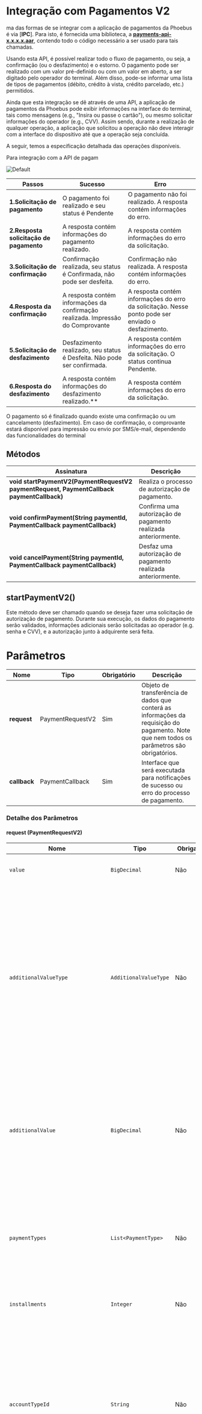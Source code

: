 # Integração com Pagamentos V2 


ma das formas de se integrar com a aplicação de pagamentos da Phoebus é via [**IPC**]. Para isto, é fornecida uma biblioteca, a  [**payments-api-x.x.x.x.aar**](https://github.com/Discover-Pay/payments-api-demo-android/tree/main/app/aars), contendo todo o código necessário a ser usado para tais chamadas.

Usando esta API, é possível realizar todo o fluxo de pagamento, ou seja, a confirmação (ou o desfazimento) e o estorno. O pagamento pode ser realizado com um valor pré-definido ou com um valor em aberto, a ser digitado pelo operador do terminal. Além disso, pode-se informar uma lista de tipos de pagamentos (débito, crédito à vista, crédito parcelado, etc.) permitidos.

Ainda que esta integração se dê através de uma API, a aplicação de pagamentos da Phoebus pode exibir informações na interface do terminal, tais como mensagens (e.g., "Insira ou passe o cartão"), ou mesmo solicitar informações do operador (e.g., CVV). Assim sendo, durante a realização de qualquer operação, a aplicação que solicitou a operação não deve interagir com a interface do dispositivo até que a operação seja concluída.

A seguir, temos a especificação detalhada das operações disponíveis.

Para integração com a API de pagam


![Default](https://github.com/Discover-Pay/payments-api-docs-android/blob/main/docs/api/assets/fluxo_pagamento.png)

Passos | Sucesso | Erro
------------ | ------------- | -------------
**1.Solicitação de pagamento** | O pagamento foi realizado e seu status é Pendente | O pagamento não foi realizado. A resposta contém informações do erro. | [optional] 
**2.Resposta solicitação de pagamento** | A resposta contém informações do pagamento realizado. | A resposta contém informações do erro da solicitação. | [optional] 
**3.Solicitação de confirmação** | Confirmação realizada, seu status é Confirmada, não pode ser desfeita.| Confirmação não realizada. A resposta contém informações do erro. | [optional] 
**4.Resposta da confirmação** | A resposta contém informações da confirmação realizada. Impressão do Comprovante | A resposta contém informações do erro da solicitação. Nesse ponto pode ser enviado o desfazimento. | [optional] 
**5.Solicitação de desfazimento** | Desfazimento realizado, seu status é Desfeita. Não pode ser confirmada. | A resposta contém informações do erro da solicitação. O status continua Pendente. | [optional] 
**6.Resposta do desfazimento** | A resposta contém informações do desfazimento realizado.** | A resposta contém informações do erro da solicitação. | [optional] 

O pagamento só é finalizado quando existe uma confirmação ou um cancelamento (desfazimento). Em caso de confirmação, o comprovante estará disponível para impressão ou envio por SMS/e-mail, dependendo das funcionalidades do terminal


## Métodos
Assinatura | Descrição
------------------------------------------------------------------------ | ------------------------------------------------------------------------------
**void startPaymentV2(PaymentRequestV2 paymentRequest, PaymentCallback paymentCallback)** | Realiza o processo de autorização de pagamento. | [optional] 
**void confirmPayment(String paymentId, PaymentCallback paymentCallback)** | Confirma uma autorização de pagamento realizada anteriormente. | [optional] 
**void cancelPayment(String paymentId, PaymentCallback paymentCallback)** | Desfaz uma autorização de pagamento realizada anteriormente. | [optional] 

## startPaymentV2()
Este método deve ser chamado quando se deseja fazer uma solicitação de autorização de pagamento. Durante sua execução, os dados do pagamento serão validados, informações adicionais serão solicitadas ao operador (e.g. senha e CVV), e a autorização junto à adquirente será feita.

# Parâmetros
Nome | Tipo | Obrigatório | Descrição 
-----|------|-------------|----------|
**request** |PaymentRequestV2|Sim|Objeto de transferência de dados que conterá as informações da requisição do pagamento. Note que nem todos os parâmetros são obrigatórios.
**callback** |PaymentCallback|Sim|Interface que será executada para notificações de sucesso ou erro do processo de pagamento.

### Detalhe dos Parâmetros
#### request (PaymentRequestV2)

| Nome | Tipo | Obrigatório | Descrição |
| --- | --- | --- | --- |
| `value` | `BigDecimal` | Não | Valor do pagamento solicitado. Caso não seja preenchido (null), a interface solicitará o valor ao operador. |
| `additionalValueType` | `AdditionalValueType` | Não | Tipo de valor adicional (Cashback, TIP, etc.). Se não estiver preenchido (nulo), deve-se ignorar o campo "additionalValue". ‘AdditionalValueType’ deve admitir, para FastTrack, apenas o valor CASHBACK. Depois de ler o cartão, se o AdditionalValueType informado não for compatível com produto banner do Cartão, o terminal exibe um erro na tela e finaliza a transação. Para evitar que esse erro ocorra, é recomendado usar este campo apenas junto com um "productShortName", que deve ser preenchido cmo um produto que suporta o uso do tipo de valor adicional em questão. Para pagamentos de QRCode estático não considerar este parâmetro quando `operationMethodAllowed` = 1 |
| `additionalValue` | `BigDecimal` | Não | Valor adicionado ao valor da transação. Se "additionalValueType" for relatado e "additionalValue" não foi preenchido (nulo) ou é igual a 0 (zero), a interface irá pedir ao operador o valor adicional. Se "additionalValueType" for preenchido e "additionalValue" tiver um valor mais alto do que 0 (zero), a interface não pedirá ao operador o valor adicional. Para pagamentos de QRCode estático não considerar este parâmetro quando `operationMethodAllowed` = 1 |
| `paymentTypes` | `List<PaymentType>` | Não | Tipos de pagamentos (Débito, Crédito, Voucher, etc.) permitidos para este pagamento. Caso seja vazio, ou seja, null, significa que todos os tipos são permitidos. Caso contenha apenas um, este tipo será o utilizado (se possível) e não será perguntado nada ao operador. Para pagamentos de QRCode estático não considerar este parâmetro quando `operationMethodAllowed` = 1 |
| `installments` | `Integer` | Não | Quantidade de parcelas. Usado apenas para tipos de pagamentos que suportem parcelamento e neste caso é obrigatório. Valor deve ser entre 2 e 99. |
| `accountTypeId` | `String` | Não | Tipo de conta. Se não for preenchido (nulo), a interface pode perguntar ao operador o tipo de conta, dependendo da configuração do produto principal associado ao cartão usado na transação. Depois de ler o cartão, se o accountTypeId inserido não existir na cnofiguração do produto de bandeira do Cartão, o terminal exibe um erro na tela e finaliza a transação. Para evitar que esse erro ocorra, é recomendado usar este campo apenas junto com um "productShortName", onde deve constar um produto que suporta o uso do tipo de conta. Para pagamentos de QRCode estático não considerar este parâmetro quando `operationMethodAllowed` = 1 |
| `planId` | `String` | Não | Identificação do plano de pagamento. Pode ter um ou dois caracteres, a depender da regra da adquirente selecionada. Se não for preenchido (nulo), a interface pode solicitar o plano para a operadora, de acordo com a configuração do produto de bandeira associado ao cartão usado na transação. Depois de ler o cartão, se o planId relatado não for compatível com o número de parcelas (capturado no terminal ou informado no parâmetro "Parcelas") e com a configuração do produto de bandeira do cartão (observando as configurações planCondition, planType e planList), o terminal mostra um erro no tela e finaliza a transação. A fim de evitar que esse erro ocorra, é recomendado usar este campo apenas junto com um "productShortName", onde deve constar um produto que apóia o plano referido. Para pagamentos de QRCode estático não considerar este parâmetro quando `operationMethodAllowed` = 1 |
| `appTransactionId` | `String` | Sim | Identificador da transação integrada para o software. O Identificador referido é aquele utilizado na aplicação que originou a solicitação de pagamento. Não deve se repetir. |
| `ApplicationInfo.credentials` | `Credentials` | Sim | Credenciais da aplicação que está solicitando a operação, conforme cadastro na PayStore. Basicamente, trata-se da identificação da aplicação e o token de acesso. |
| `ApplicationInfo.softwareVersion` | `String` | Sim | Versão da aplicação que está solicitando o pagamento. |
| `showReceiptView` (DEPRECATED) | `Boolean` | Não | A Solução irá utilizar o valor dos parâmetros `printMerchantReceipt` e `printCustomerReceipt` para executar a impressão depois que a [`confirmação`](#confirmpayment) for executada. |
| `printMerchantReceipt` | `Boolean` | Não | Indica se o comprovante do estabelecimento deve ser impresso ou não depois da [`confirmação`](#confirmpayment) da transação. O valor padrão é _true_, isto é, o comprovante é impresso. |
| `printCustomerReceipt` | `Boolean` | Não | Indica se o comprovante do cliente deve ser impresso ou não depois da [`confirmação`](#confirmpayment) da transação. O valor padrão é _true_, isto é, o comprovante é impresso. |
| `tokenizeCard` | `Boolean` | Não | Indica se deve ser feita ou não a tokenização do cartão após a aprovação do pagamento ou não. O valor padrão é false, isto é, não será feita a tokenização. |
| `tokenizeEmail` | `String` | Se tokenizeCard for true, sim, caso contrário, não. | E-mail do portador do cartão. Se “tokenizeCard” for false, este parâmetro é ignorado. |
| `tokenizeNationalDocument` | `String` | Não | CPF ou CNPJ do portador do cartão. Se “tokenizeCard” for false, este parâmetro é ignorado. Se for true, mas não for informado esse parâmetro, então a chamada à API de criação de token no e-commerce também não o utilizará. |
| `productShortName` | `String` | Não | Identificação resumida do produto de bandeira do cartão. Depois de ler o cartão e identificar o produto de bandeira, se ele não corresponder ao productShortName referido, o terminal exibe um erro na tela e finaliza a transação. Para pagamentos de QRCode estático não considerar este parâmetro quando `operationMethodAllowed` = 1, o terminal exibe um erro caso o campo seja informado e este valor corresponda a um produto cujo campo `acquirerParams.allowQRCode` seja false; Ou o campo `acquirerParams.qrPaymentMethodId` não esteja configurado; Ou se o produto existir, mas não estiver habilitado no terminal. |
| `note` | `String` | Não | Texto adicional que é inserido como Nota. (pode ser o número da fatura) |
| `dni` | `String` | Não | Número do Documento. Para pagamentos de QRCode estático não considerar este parâmetro quando `operationMethodAllowed` = 1 |
| `operationMethodAllowed` | `Integer` | Sim | Indica o método de operação de pagamento, anulação e devolução. Admita os seguintes valores: 0 - Apenas com cartão físico (lido ou digitado); 1 - Somente com QRCode. |
| `allowBenefit` (OBSOLETO) | `Boolean` | Não | Indica se o QRCode deve ser gerado com as opções do produto associadas aos benefícios. O valor padrão é 'verdadeiro', ou seja, os benefícios serão adicionados. |

# callback (PaymentCallback)

| Nome | Tipo | Obrigatório | Descrição |
| --- | --- | --- | --- |
| **`onSuccess`** |     |     | Método para notificação em caso de sucesso |
| `Payment.value` | `BigDecimal` | Sim | Valor do pagamento. Este é o valor que foi aprovado pela adquirente. Deve ser validado sempre na resposta, ainda que tenha sido passado como parâmetro, pois há adquirentes que, para algumas situações, aprovam valores diferentes dos solicitados. |
| `Payment.additionalValueType` | `AdditionalValueType` | Não | Presente apenas quando existe um valor adicional no contexto da transação executada. |
| `Payment.additionalValue` | `BigDecimal` | Não | Presente apenas quando existe um valor adicional no contexto da transação executada. |
| `Payment.paymentType` | `PaymentType` | Sim | Tipo de pagamento (Débito, Crédito, Voucher, etc.). |
| `Payment.installments` | `Integer` | Não | Quantidade de parcelas do pagamento. |
| `Payment.accountTypeId` | `String` | Não | Presente apenas quando existe um tipo de conta no contexto da transação executada. |
| `Payment.planId` | `String` | Não | Presente apenas quando existe um plano no contexto da transação executada. |
| `Payment.productShortName` | `String` | Sim | Corresponde ao productShortName correspondente ao produto principal no contexto da transação. |
| `Payment.ticketNumber` | `String` | Não | ticketNumber gerado pelo terminal para a transação. |
| `Payment.batchNumber` | `String` | Sim | Número de lote. |
| `Payment.nsuTerminal` | `String` | Sim | NSU gerado pelo terminal para a transação. |
| `Payment.acquirer` | `String` | Sim | Adquirente que autorizou o pagamento. |
| `Payment.paymentId` | `String` | Sim | Identificador da transação para a aplicação de pagamentos. Esta é a informação a ser usada para a confirmação e desfazimento. |
| `Payment.brand` | `String` | Sim | Bandeira do cartão. |
| `Payment.bin` | `String` | Sim | BIN do cartão. |
| `Payment.panLast4Digits` | `String` | Sim | Últimos 4 dígitos do PAN do cartão. |
| `Payment.captureType` | `CaptureType` | Sim | Forma de captura do cartão. |
| `Payment.paymentStatus` | `PaymentStatus` | Sim | Situação do pagamento. No caso de solicitações retornadas com sucesso, esta informação sempre será _PENDING_, requerendo uma confirmação ou desfazimento para a sua conclusão definitiva. |
| `Payment.paymentDate` | `Date` | Sim | Data/hora do pagamento para a aplicação de pagamentos. |
| `Payment.acquirerId` | `String` | Sim | Identificador da transação para a adquirente. Este é o identificador que consta no arquivo que a adquirente fornece (EDI). Desta forma,é possível realizar a conciliação do pagamento com a transação integrada. |
| `Payment.acquirerResponseCode` | `String` | Sim | Código de resposta da adquirente. |
| `Payment.acquirerResponseDate` | `String` | Sim | Data/hora retornada pela adquirente. |
| `Payment.acquirerAdditionalMessage` | `String` | Não | Mensagem adicional enviada pela adquirente na resposta da transação |
| `Payment.acquirerAuthorizationNumber` | `String` | Sim | Número da autorização fornecido pela adquirente (consta no comprovante do cliente Portador do Cartão). |
| `Payment.Receipt.clientVia` | `String` | Não | Conteúdo do comprovante - via do cliente. |
| `Payment.Receipt.merchantVia` | `String` | Não | Conteúdo do comprovante - via do estabelecimento. |
| `Payment.cardToken` | `String` | Não | Token do cartão utilizado na transação. |
| `Payment.cardholderName` | `String` | Não | Nome do portador do cartão. |
| `Payment.terminalId` | `String` | Sim | Identificação do terminal. |
| `Payment.note` | `String` | Sim | Valor adicional que é inserido como Nota. (pode ser o número da fatura) Este campo só virá na resposta caso tenha sido preenchido na requisição do pagamento pela api; Caso seja capturado pelo comprovante, não é possível retornar, pois como o comprovante é exibido depois da confirmação, nessa altura a resposta do pagamento já tem sido enviada para o app. |
| `Payment.dni` | `String` | Sim | Número do Documento. Este campo só virá na resposta caso tenha sido preenchido na requisição do pagamento pela api; Caso seja capturado pelo comprovante, não é possível retornar, pois como o comprovante é exibido depois da confirmação, nessa altura a resposta do pagamento já tem sido enviada para o app. |
| `Payment.qrId` | `String` | Não | Identificador QrCode gerado pelo terminal de captura. |
| `Payment.originalValue` | `BigDecimal` | Não | Valor orginal da venda. Presente em pagamentos com QRCode, cujo beneficio foi aplicado ao valor da venda. |
| **`onError`** |     |     | Método para notificação em caso de erro. |
| `ErrorData.paymentsResponseCode` | `String` | Sim | Código de resposta para o erro ocorrido. Vide [Códigos de Resposta](./codigo_resposta.md) |
| `ErrorData.acquirerResponseCode` | `String` | Não | Código de resposta para o erro ocorrido retornado pela adquirente. Note que este erro só será retornado se a transação não for autorizada pela adquirente. |
| `ErrorData.responseMessage` | `String` | Sim | Mensagem descritiva da causa da não autorização. Caso a transação tenha sido negada pela adquirente, conterá a mensagem retornada pela adquirente. |
| `ErrorData.acquirerAdditionalMessage` | `String` | Não | Mensagem adicional enviada pela adquirente na resposta da transação. |


# confirmPayment()

Este método deve ser chamado para confirmar uma transação que o terminal conseguiu processar completamente a perna de autorização enviada pelo Autorizador.

Este método **não** deve ser chamado para uma transação já confirmada, ou seja, em que já se executou o método **confirmPayment()** anteriormente.

Este método **não** deve ser chamado para uma transação já desfeita, ou seja, em que já se executou o método **cancelPayment()** anteriormente.

Este método **não** deve ser chamado para uma transação que foi negada pelo Autorizador, ou seja, a transação precisa ter sido autorizada pelo Autorizador.

Após a execução desta confirmação, a transação só poderá ser cancelada através de uma operação de estorno (o estorno é a operação executada pelo menu CANCELAMENTO do terminal).

Caso o App consumidor desta API tenha finalizado o seu processo de negócio com êxito, porém não tenha chamado o método **confirmPayment()**, a transação permanecerá com o seguinte status: Situação PayStore = "Pendente". Resolução no Adquirente = "Pendente".

Como resultado, poderemos ter uma inconsistência transacional, visto que, na virada do dia, algumas redes adquirentes confirmam automaticamente as transações que não receberam a perna de confirmação. Outras redes adquirentes trabalham apenas com duas pernas, sem a necessidade de perna de confirmação. Neste caso, se houver algum problema na conclusão da transação no lado do terminal, é imperativo que a solução de captura execute o método **cancelPayment()**, a fim de desfazer a transação no adquirente e evitar cobrança para o cliente Portador do Cartão.

[[Voltar]](./README.md)

